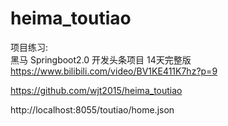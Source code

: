 # heima_toutiao

项目练习:   
黑马 Springboot2.0 开发头条项目 14天完整版
https://www.bilibili.com/video/BV1KE411K7hz?p=9

https://github.com/wjt2015/heima_toutiao

http://localhost:8055/toutiao/home.json










